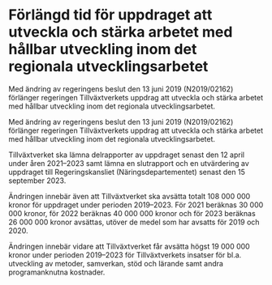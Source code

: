 # Förlängd tid för uppdraget att utveckla och stärka arbetet med hållbar utveckling inom det regionala utvecklingsarbetet

Med ändring av regeringens beslut den 13 juni 2019 (N2019/02162) förlänger regeringen Tillväxtverkets uppdrag att utveckla och stärka arbetet med hållbar utveckling inom det regionala utvecklingsarbetet.

Med ändring av regeringens beslut den 13 juni 2019 (N2019/02162) förlänger regeringen Tillväxtverkets uppdrag att utveckla och stärka arbetet med hållbar utveckling inom det regionala utvecklingsarbetet.

Tillväxtverket ska lämna delrapporter av uppdraget senast den 12 april under åren 2021–2023 samt lämna en slutrapport och en utvärdering av uppdraget till Regeringskansliet (Näringsdepartementet) senast den 15 september 2023.

Ändringen innebär även att Tillväxtverket ska avsätta totalt 108 000 000 kronor för uppdraget under perioden 2019–2023. För 2021 beräknas 30 000 000 kronor, för 2022 beräknas 40 000 000 kronor och för 2023 beräknas 26 000 000 kronor avsättas, utöver de medel som har avsatts för 2019 och 2020.

Ändringen innebär vidare att Tillväxtverket får avsätta högst 19 000 000 kronor under perioden 2019–2023 för Tillväxtverkets insatser för bl.a. utveckling av metoder, samverkan, stöd och lärande samt andra
programanknutna kostnader.
